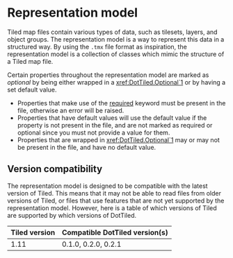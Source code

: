 # Representation model

Tiled map files contain various types of data, such as tilesets, layers, and object groups. The representation model is a way to represent this data in a structured way. By using the `.tmx` file format as inspiration, the representation model is a collection of classes which mimic the structure of a Tiled map file.

Certain properties throughout the representation model are marked as *optional* by being either wrapped in a <xref:DotTiled.Optional`1> or by having a set default value.

- Properties that make use of the [required](https://learn.microsoft.com/en-us/dotnet/csharp/language-reference/keywords/required) keyword must be present in the file, otherwise an error will be raised.
- Properties that have default values will use the default value if the property is not present in the file, and are not marked as required or optional since you must not provide a value for them.
- Properties that are wrapped in <xref:DotTiled.Optional`1> may or may not be present in the file, and have no default value.

## Version compatibility

The representation model is designed to be compatible with the latest version of Tiled. This means that it may not be able to read files from older versions of Tiled, or files that use features that are not yet supported by the representation model. However, here is a table of which versions of Tiled are supported by which versions of DotTiled.

| Tiled version | Compatible DotTiled version(s) |
|---------------|--------------------------------|
| 1.11          | 0.1.0, 0.2.0, 0.2.1            |